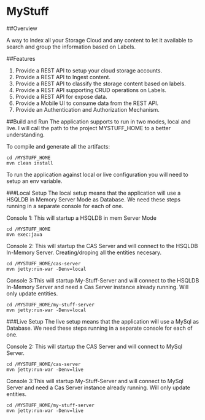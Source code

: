 MyStuff
========

##Overview

A way to index all your Storage Cloud and any content to let it available to search and group the information based on Labels.

##Features

1. Provide a REST API to setup your cloud storage accounts.
2. Provide a REST API to Ingest content.
3. Provide a REST API to classify the storage content based on labels.
4. Provide a REST API supporting CRUD operations on Labels.
5. Provide a REST API for expose data.
6. Provide a Mobile UI to consume data from the REST API.
7. Provide an Authentication and Authorization Mechanism.

##Build and Run
The application supports to run in two modes, local and live.
I will call the path to the project MYSTUFF_HOME to a better understanding.

To compile and generate all the artifacts:
	
	cd /MYSTUFF_HOME
	mvn clean install

To run the application against local or live configuration you will need to setup an env variable.

###Local Setup
The local setup means that the application will use a HSQLDB in Memory Server Mode as Database. We need these steps running in a separate console for each of one.

Console 1: This will startup a HSQLDB in mem Server Mode

	cd /MYSTUFF_HOME
	mvn exec:java

Console 2: This will startup the CAS Server and will connect to the HSQLDB In-Memory Server. Creating/droping all the entities necesary.

	cd /MYSTUFF_HOME/cas-server
	mvn jetty:run-war -Denv=local

Console 3:This will startup My-Stuff-Server and will connect to the HSQLDB In-Memory Server and need a Cas Server instance already running. Will only update entities.

	cd /MYSTUFF_HOME/my-stuff-server
	mvn jetty:run-war -Denv=local

###Live Setup
The live setup means that the application will use a MySql as Database. We need these steps running in a separate console for each of one.

Console 2: This will startup the CAS Server and will connect to MySql Server.

	cd /MYSTUFF_HOME/cas-server
	mvn jetty:run-war -Denv=live

Console 3:This will startup My-Stuff-Server and will connect to MySql Server and need a Cas Server instance already running. Will only update entities.

	cd /MYSTUFF_HOME/my-stuff-server
	mvn jetty:run-war -Denv=live
